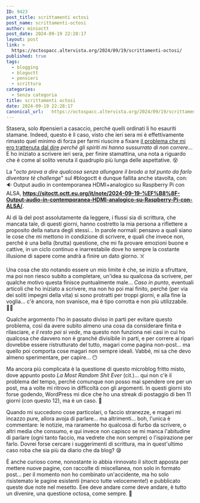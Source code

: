 ```yaml
---
ID: 9423
post_title: scrittamenti octosi
post_name: scrittamenti-octosi
author: minioctt
post_date: 2024-09-19 22:28:17
layout: post
link: >
  https://octospacc.altervista.org/2024/09/19/scrittamenti-octosi/
published: true
tags:
  - blogging
  - blogoctt
  - pensieri
  - scrittura
categories:
  - Senza categoria
title: scrittamenti octosi
date: 2024-09-19 22:28:17
canonical_url:   https://octospacc.altervista.org/2024/09/19/scrittamenti-octosi/
---
```

<!-- wp:paragraph -->
<p>Stasera, solo #pensieri a casaccio, perché quelli ordinati li ho esauriti stamane. Indeed, questo è il caso, visto che ieri sera mi è effettivamente rimasto quel minimo di forza per farmi riuscire a fixare <a href="2024/09/18/retrowhy/">il problema che mi ero trattenuta dal dire</a> <em>perché gli spiriti mi hanno sussurrato di non correre</em>... E ho iniziato a scrivere ieri sera, per finire stamattina, una nota a riguardo che è come al solito venuta il quadruplo più lunga delle aspettative. 😵</p>
<!-- /wp:paragraph -->

<!-- wp:paragraph -->
<p>La "<em>octo prova a dire qualcosa senza allungare il brodo a tal punto da farlo diventare tè challenge</em>" sul #blogoctt è dunque fallita anche stavolta, con: 🔉️ Output audio in contemporanea HDMI+analogico su Raspberry Pi con ALSA, <a href="https://sitoctt.octt.eu.org/it/note/2024-09-19-%EF%B8%8F-Output-audio-in-contemporanea-HDMI-analogico-su-Raspberry-Pi-con-ALSA/"><strong>https://sitoctt.octt.eu.org/it/note/2024-09-19-%EF%B8%8F-Output-audio-in-contemporanea-HDMI-analogico-su-Raspberry-Pi-con-ALSA/</strong></a>.</p>
<!-- /wp:paragraph -->

<!-- wp:paragraph -->
<p>Al di là del post assolutamente da leggere, i flussi sia di scrittura, che mancata tale, di questi giorni, hanno costretto la mia persona a riflettere a proposito della natura degli stessi... In parole normali: pensavo a quali siano le cose che mi mettono in condizione di scrivere, e quali che invece non, perché è una bella (brutta) questione, che mi fa provare emozioni buone e cattive, in un ciclo continuo e inarrestabile dove ho sempre la costante illusione di sapere come andrà a finire un dato giorno. ☠️</p>
<!-- /wp:paragraph -->

<!-- wp:paragraph -->
<p>Una cosa che sto notando essere un mio limite è che, se inizio a sfruttare, ma poi non riesco subito a completare, un'idea su qualcosa da scrivere, per qualche motivo questa finisce puntualmente male... <em>Caso in punto</em>, eventuali articoli che ho iniziato a scrivere, ma non ho poi mai finito, perché (per via dei soliti impegni della vita) si sono protratti per troppi giorni, e alla fine la voglia... c'è ancora, non svanisce, ma è tipo corrotta e non più utilizzabile. 😵‍💫️</p>
<!-- /wp:paragraph -->

<!-- wp:paragraph -->
<p>Qualche argomento l'ho in passato diviso in parti per evitare questo problema, così da avere subito almeno una cosa da considerare finita e rilasciare, <em>e il resto poi si vede</em>, ma questo non funziona nei casi in cui ho qualcosa che davvero non è granché divisibile in parti, e per correre ai ripari dovrebbe essere ristrutturato del tutto, magari come pagina non-post... ma quello poi comporta cose magari non sempre ideali. Vabbé, mi sa che devo almeno sperimentare, per capire... 😶️</p>
<!-- /wp:paragraph -->

<!-- wp:paragraph -->
<p>Ma ancora più complicata è la questione di questo microblog fritto misto, dove appunto posto <em>La Most Random Shit Ever</em> (cit.)... qui non c'è il problema del tempo, perché comunque non posso mai spendere ore per un post, ma a volte mi ritrovo in difficoltà con gli argomenti. In questi giorni sto forse godendo, WordPress mi dice che ho una streak di postaggio di ben 11 giorni (con questo 12), ma è un caso. 🎲️</p>
<!-- /wp:paragraph -->

<!-- wp:paragraph -->
<p>Quando mi succedono cose particolari, o faccio stranezze, e magari mi incazzo pure, allora avoja di parlare... ma altrimenti... boh, l'unica è commentare: le notizie, ma raramente ho qualcosa di furbo da scrivere, o altri media che consumo, e qui invece non capisco se mi manca l'abitudine di parlare (ogni tanto faccio, ma vedrete che non sempre) o l'ispirazione per farlo. Dovrei forse cercare i suggerimenti di scrittura, ma in quest'ultimo caso roba che sia più da diario che da blog? 😪️</p>
<!-- /wp:paragraph -->

<!-- wp:paragraph -->
<p>È anche curioso come, nonostante io abbia rinnovato il sitoctt apposta per mettere nuove pagine, con raccolte di miscellanea, non solo in formato post... per il momento non ho combinato un'accidente, ma ho solo risistemato le pagine esistenti (manco tutte velocemente!) e pubblicato queste due note nel mesetto. Eee deve andare come deve andare, è tutto un divenire, una questione octosa, come sempre. 🗿️</p>
<!-- /wp:paragraph -->